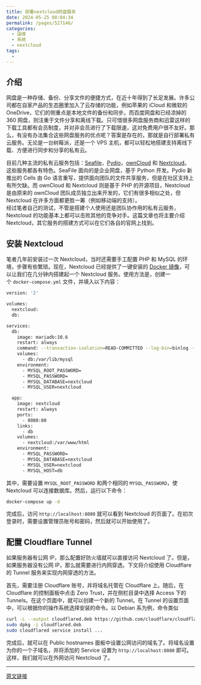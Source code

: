 ```yaml
---
title: 部署nextcloud网盘服务
date: 2024-05-25 08:04:34
permalink: /pages/527146/
categories:
  - 运维
  - 系统
  - nextcloud
tags:
  - 
---
```


## 介绍

网盘是一种存储、备份、分享文件的便捷方式，在近十年得到了长足发展。许多公司都在自家产品的生态圈里加入了云存储的功能，例如苹果的 iCloud 和微软的 OneDrive，它们的侧重点是本地文件的备份和同步。而百度网盘和已经凉掉的 360 网盘，则注重于文件分享和离线下载。只可惜很多网盘服务商和迅雷这样的下载工具都有会员制度，并对非会员进行了下载限速，这对免费用户很不友好。那么，有没有办法集合这些网盘服务的优点呢？答案是存在的，那就是自行部署私有云服务。无论是一台树莓派，还是一个 VPS 主机，都可以轻松地搭建支持离线下载、方便进行同步和分享的私有云。

目前几种主流的私有云服务包括：[Seafile](https://www.seafile.com/)，[Pydio](https://pydio.com/)，[ownCloud](https://owncloud.org/) 和 [Nextcloud](https://nextcloud.com/)。这些服务都各有特色。SeaFile 面向的是企业网盘，基于 Python 开发。Pydio 新推出的 Cells 由 Go 语言重写，提供面向团队的文件共享服务，但是在社区支持上有所欠缺。而 ownCloud 和 Nextcloud 则是基于 PHP 的开源项目，Nextcloud 是由原来的 ownCloud 团队成员独立出来开发的，它们有很多相似之处，但 Nextcloud 在许多方面都更胜一筹（例如移动端的支持）。  
经过笔者自己的测试，不管是搭建个人使用还是团队协作用的私有云服务，Nextcloud 的功能基本上都可以击败其他的竞争对手。这篇文章也将主要介绍 Nextcloud，其它服务的搭建方式可以在它们各自的官网上找到。

## 安装 Nextcloud

笔者几年前安装过一次 Nextcloud，当时还需要手工配置 PHP 和 MySQL 的环境，步骤有些繁琐。现在，Nextcloud 已经提供了一键安装的 [Docker 镜像](https://github.com/nextcloud/docker)，可以让我们在几分钟内搭建起一个 Nextcloud 服务。使用方法是，创建一个 `docker-compose.yml` 文件，并填入以下内容：

```bash
version: '2'

volumes:
  nextcloud:
  db:

services:
  db:
    image: mariadb:10.6
    restart: always
    command: --transaction-isolation=READ-COMMITTED --log-bin=binlog --binlog-format=ROW
    volumes:
      - db:/var/lib/mysql
    environment:
      - MYSQL_ROOT_PASSWORD=
      - MYSQL_PASSWORD=
      - MYSQL_DATABASE=nextcloud
      - MYSQL_USER=nextcloud

  app:
    image: nextcloud
    restart: always
    ports:
      - 8080:80
    links:
      - db
    volumes:
      - nextcloud:/var/www/html
    environment:
      - MYSQL_PASSWORD=
      - MYSQL_DATABASE=nextcloud
      - MYSQL_USER=nextcloud
      - MYSQL_HOST=db

```

其中，需要设置 `MYSQL_ROOT_PASSWORD` 和两个相同的 `MYSQL_PASSWORD`，使 Nextcloud 可以连接数据库。然后，运行以下命令：

```bash
docker-compose up -d

```

完成后，访问 `http://localhost:8080` 就可以看到 Nextcloud 的页面了。在初次登录时，需要设置管理员账号和密码，然后就可以开始使用了。

## 配置 Cloudflare Tunnel

如果服务器有公网 IP，那么配置好防火墙就可以直接访问 Nextcloud 了。但是，如果服务器没有公网 IP，那么就需要进行内网穿透。下文将介绍使用 Cloudflare 的 Tunnel 服务来实现内网穿透的方法。

首先，需要注册 Cloudflare 账号，并将域名托管在 Cloudflare 上。随后，在 Cloudflare 的控制面板中点击 Zero Trust，并在侧栏目录中选择 Access 下的 Tunnels。在这个页面中，就可以创建一个新的 Tunnel。在 Tunnel 的设置页面中，可以根据你的操作系统选择安装的命令。以 Debian 系为例，命令类似

```bash
curl -L --output cloudflared.deb https://github.com/cloudflare/cloudflared/releases/latest/download/cloudflared-linux-amd64.deb
sudo dpkg -i cloudflared.deb
sudo cloudflared service install ...

```

完成后，就可以在 Public hostnames 面板中设置公网访问的域名了。将域名设置为你的一个子域名，并将添加的 Service 设置为 `http://localhost:8080` 即可。这样，我们就可以在外网访问 Nextcloud 了。

---

[原文链接](https://zhangshuqiao.org/2023-04/%E9%83%A8%E7%BD%B2Nextcloud%E7%BD%91%E7%9B%98%E6%9C%8D%E5%8A%A1/)
